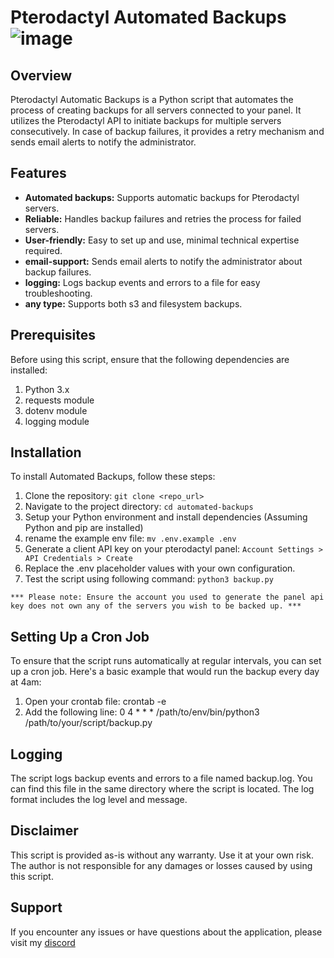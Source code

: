 # Pterodactyl Automated Backups ![image](https://github.com/Fz77z/pterodactyl-automated-backups/assets/90436534/7b33995b-2241-4725-aa39-b057f13cd3ab)


## Overview

Pterodactyl Automatic Backups is a Python script that automates the process of creating backups for all servers connected to your panel. It utilizes the Pterodactyl API to initiate backups for multiple servers consecutively. In case of backup failures, it provides a retry mechanism and sends email alerts to notify the administrator.

## Features

- **Automated backups:** Supports automatic backups for Pterodactyl servers.
- **Reliable:** Handles backup failures and retries the process for failed servers.
- **User-friendly:** Easy to set up and use, minimal technical expertise required.
- **email-support:** Sends email alerts to notify the administrator about backup failures.
- **logging:** Logs backup events and errors to a file for easy troubleshooting.
- **any type:** Supports both s3 and filesystem backups.


## Prerequisites

Before using this script, ensure that the following dependencies are installed:

1. Python 3.x
2. requests module
3. dotenv module
4. logging module


## Installation

To install Automated Backups, follow these steps:

1. Clone the repository: `git clone <repo_url>`
2. Navigate to the project directory: `cd automated-backups`
3. Setup your Python environment and install dependencies (Assuming Python and pip are installed)
4. rename the example env file: `mv .env.example .env`
5. Generate a client API key on your pterodactyl panel: `Account Settings > API Credentials > Create`
6. Replace the .env placeholder values with your own configuration.
7. Test the script using following command: `python3 backup.py`

`*** Please note: Ensure the account you used to generate the panel api key does not own any of the servers you wish to be backed up. ***`

## Setting Up a Cron Job

To ensure that the script runs automatically at regular intervals, you can set up a cron job. Here's a basic example that would run the backup every day at 4am:

1. Open your crontab file: crontab -e
2. Add the following line: 0 4 * * * /path/to/env/bin/python3 /path/to/your/script/backup.py

## Logging

The script logs backup events and errors to a file named backup.log. You can find this file in the same directory where the script is located. The log format includes the log level and message.

## Disclaimer

This script is provided as-is without any warranty. Use it at your own risk. The author is not responsible for any damages or losses caused by using this script.

## Support

If you encounter any issues or have questions about the application, please visit my [discord](https://discord.gg/ngnKtNdv)



